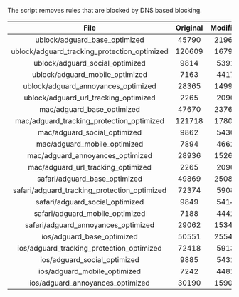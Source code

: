 The script removes rules that are blocked by DNS based blocking.


| File | Original | Modified |
|:----:|:-----:|:-----:|
| ublock/adguard_base_optimized | 45790 | 21967 |
| ublock/adguard_tracking_protection_optimized | 120609 | 16794 |
| ublock/adguard_social_optimized | 9814 | 5391 |
| ublock/adguard_mobile_optimized | 7163 | 4417 |
| ublock/adguard_annoyances_optimized | 28365 | 14998 |
| ublock/adguard_url_tracking_optimized | 2265 | 2090 |
| mac/adguard_base_optimized | 47670 | 23764 |
| mac/adguard_tracking_protection_optimized | 121718 | 17806 |
| mac/adguard_social_optimized | 9862 | 5430 |
| mac/adguard_mobile_optimized | 7894 | 4662 |
| mac/adguard_annoyances_optimized | 28936 | 15269 |
| mac/adguard_url_tracking_optimized | 2265 | 2090 |
| safari/adguard_base_optimized | 49869 | 25081 |
| safari/adguard_tracking_protection_optimized | 72374 | 5908 |
| safari/adguard_social_optimized | 9849 | 5414 |
| safari/adguard_mobile_optimized | 7188 | 4442 |
| safari/adguard_annoyances_optimized | 29062 | 15343 |
| ios/adguard_base_optimized | 50551 | 25543 |
| ios/adguard_tracking_protection_optimized | 72418 | 5913 |
| ios/adguard_social_optimized | 9885 | 5431 |
| ios/adguard_mobile_optimized | 7242 | 4481 |
| ios/adguard_annoyances_optimized | 30190 | 15903 |